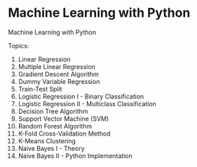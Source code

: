 # Machine Learning with Python
Machine Learning with Python

Topics:
1. Linear Regression
2. Multiple Linear Regression
3. Gradient Descent Algorithm
4. Dummy Variable Regression
5. Train-Test Split
6. Logistic Regression I - Binary Classification
7. Logistic Regression II - Multiclass Classification
8. Decision Tree Algorithm
9. Support Vector Machine (SVM)
10. Random Forest Algorithm
11. K-Fold Cross-Validation Method
12. K-Means Clustering
13. Naive Bayes I - Theory
14. Naive Bayes II - Python Implementation
